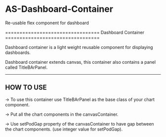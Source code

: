 # AS-Dashboard-Container
Re-usable flex component for dashboard

=================================
			Dashboard Container
		=================================

Dashboard container is a light weight reusable component for displaying dashboards.

Dashboard container extends canvas, this container also contains a panel called 
TitleBArPanel. 

-----------
HOW TO USE
-----------

-> To use this container use TitleBArPanel as the base class of your chart             component.

-> Put all the chart components in the canvasContainer.

-> Use setPodGap property of the canvasContainer to have gap between the chart    components. (use integer value for setPodGap).
